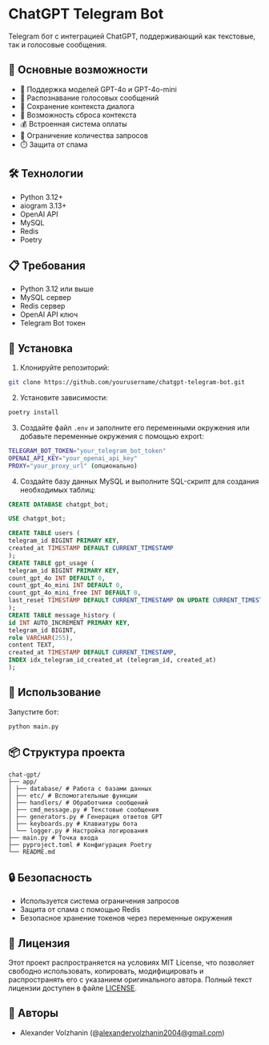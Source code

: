 # ChatGPT Telegram Bot

Telegram бот с интеграцией ChatGPT, поддерживающий как текстовые, так и голосовые сообщения.

## 🌟 Основные возможности

- 💬 Поддержка моделей GPT-4o и GPT-4o-mini
- 🎤 Распознавание голосовых сообщений
- 💾 Сохранение контекста диалога
- 🔄 Возможность сброса контекста
- 💰 Встроенная система оплаты
- 🎯 Ограничение количества запросов
- ⏱️ Защита от спама

## 🛠 Технологии

- Python 3.12+
- aiogram 3.13+
- OpenAI API
- MySQL
- Redis
- Poetry

## 📋 Требования

- Python 3.12 или выше
- MySQL сервер
- Redis сервер
- OpenAI API ключ
- Telegram Bot токен

## 🚀 Установка

1. Клонируйте репозиторий:

```bash
git clone https://github.com/yourusername/chatgpt-telegram-bot.git
```

2. Установите зависимости:

```bash
poetry install
```

3. Создайте файл `.env` и заполните его переменными окружения или добавьте переменные окружения с помощью export:

```bash
TELEGRAM_BOT_TOKEN="your_telegram_bot_token"
OPENAI_API_KEY="your_openai_api_key"
PROXY="your_proxy_url" (опционально)
```

4. Создайте базу данных MySQL и выполните SQL-скрипт для создания необходимых таблиц:

```sql
CREATE DATABASE chatgpt_bot;

USE chatgpt_bot;

CREATE TABLE users (
telegram_id BIGINT PRIMARY KEY,
created_at TIMESTAMP DEFAULT CURRENT_TIMESTAMP
);
CREATE TABLE gpt_usage (
telegram_id BIGINT PRIMARY KEY,
count_gpt_4o INT DEFAULT 0,
count_gpt_4o_mini INT DEFAULT 0,
count_gpt_4o_mini_free INT DEFAULT 0,
last_reset TIMESTAMP DEFAULT CURRENT_TIMESTAMP ON UPDATE CURRENT_TIMESTAMP
);
CREATE TABLE message_history (
id INT AUTO_INCREMENT PRIMARY KEY,
telegram_id BIGINT,
role VARCHAR(255),
content TEXT,
created_at TIMESTAMP DEFAULT CURRENT_TIMESTAMP,
INDEX idx_telegram_id_created_at (telegram_id, created_at)
);
```

## 🎯 Использование

Запустите бот:

```bash
python main.py
```

## 📦 Структура проекта

```plaintext
chat-gpt/
├── app/
│ ├── database/ # Работа с базами данных
│ ├── etc/ # Вспомогательные функции
│ ├── handlers/ # Обработчики сообщений
│ ├── cmd_message.py # Текстовые сообщения
│ ├── generators.py # Генерация ответов GPT
│ ├── keyboards.py # Клавиатуры бота
│ └── logger.py # Настройка логирования
├── main.py # Точка входа
├── pyproject.toml # Конфигурация Poetry
└── README.md
```

## 🔒 Безопасность

- Используется система ограничения запросов
- Защита от спама с помощью Redis
- Безопасное хранение токенов через переменные окружения

## 📄 Лицензия

Этот проект распространяется на условиях MIT License, что позволяет свободно использовать, копировать, модифицировать и распространять его с указанием оригинального автора. Полный текст лицензии доступен в файле [LICENSE](LICENSE).

## 👥 Авторы

- Alexander Volzhanin (@alexandervolzhanin2004@gmail.com)
